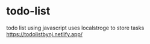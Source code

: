 # todo-list
todo list using javascript uses localstroge to store tasks
<br/>
https://todolistbynj.netlify.app/
